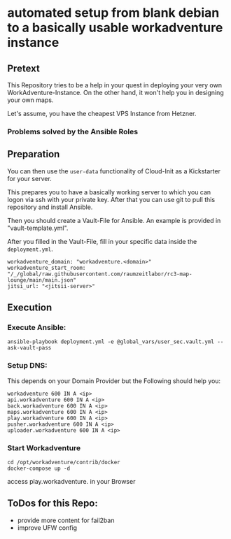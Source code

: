 # automated setup from blank debian to a basically usable workadventure instance

## Pretext

This Repository tries to be a help in your quest in deploying your very own WorkAdventure-Instance.
On the other hand, it won't help you in designing your own maps. 

Let's assume, you have the cheapest VPS Instance from Hetzner.

### Problems solved by the Ansible Roles

## Preparation

You can then use the `user-data` functionality of Cloud-Init as a Kickstarter for your server. 

This prepares you to have a basically working server to which you can logon via ssh with your private key. 
After that you can use git to pull this repository and install Ansible.

Then you should create a Vault-File for Ansible. An example is provided in "vault-template.yml".

After you filled in the Vault-File, fill in your specific data inside the `deployment.yml`.
```
workadventure_domain: "workadventure.<domain>"
workadventure_start_room: "/_/global/raw.githubusercontent.com/raumzeitlabor/rc3-map-lounge/main/main.json"
jitsi_url: "<jitsii-server>"
```
## Execution

### Execute Ansible:
```
ansible-playbook deployment.yml -e @global_vars/user_sec.vault.yml --ask-vault-pass
```

### Setup DNS:
This depends on your Domain Provider but the Following should help you:
```
workadventure 600 IN A <ip>
api.workadventure 600 IN A <ip>
back.workadventure 600 IN A <ip>
maps.workadventure 600 IN A <ip>
play.workadventure 600 IN A <ip>
pusher.workadventure 600 IN A <ip>
uploader.workadventure 600 IN A <ip>
```

### Start Workadventure
```
cd /opt/workadventure/contrib/docker
docker-compose up -d
```

access play.workadventure.<domain> in your Browser



## ToDos for this Repo:

* provide more content for fail2ban
* improve UFW config
